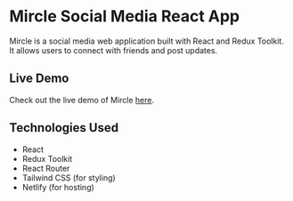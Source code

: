 # Mircle Social Media React App


Mircle is a social media web application built with React and Redux Toolkit. It allows users to connect with friends and post updates.

## Live Demo
Check out the live demo of Mircle [here](https://mircle-react.netlify.app/).

## Technologies Used
- React
- Redux Toolkit
- React Router
- Tailwind CSS (for styling)
- Netlify (for hosting)
